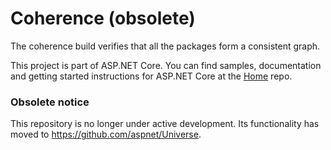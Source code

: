 Coherence (obsolete)
====================

The coherence build verifies that all the packages form a consistent graph.

This project is part of ASP.NET Core. You can find samples, documentation and getting started instructions for ASP.NET Core at the [Home](https://github.com/aspnet/home) repo.

### Obsolete notice

This repository is no longer under active development. Its functionality has moved to https://github.com/aspnet/Universe.
